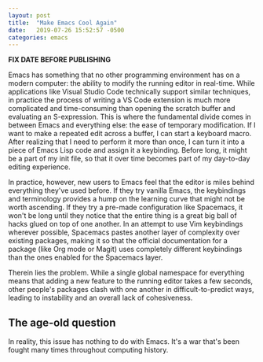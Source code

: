```yaml
---
layout: post
title:  "Make Emacs Cool Again"
date:   2019-07-26 15:52:57 -0500
categories: emacs
---
```


**FIX DATE BEFORE PUBLISHING**

Emacs has something that no other programming environment has on a modern computer: the ability to modify the running editor in real-time. While applications like Visual Studio Code technically support similar techniques, in practice the process of writing a VS Code extension is much more complicated and time-consuming than opening the scratch buffer and evaluating an S-expression. This is where the fundamental divide comes in between Emacs and everything else: the ease of temporary modification. If I want to make a repeated edit across a buffer, I can start a keyboard macro. After realizing that I need to perform it more than once, I can turn it into a piece of Emacs Lisp code and assign it a keybinding. Before long, it might be a part of my init file, so that it over time becomes part of my day-to-day editing experience. 

In practice, however, new users to Emacs feel that the editor is miles behind everything they've used before. If they try vanilla Emacs, the keybindings and terminology provides a hump on the learning curve that might not be worth ascending. If they try a pre-made configuration like Spacemacs, it won't be long until they notice that the entire thing is a great big ball of hacks glued on top of one another. In an attempt to use Vim keybindings wherever possible, Spacemacs pastes another layer of complexity over existing packages, making it so that the official documentation for a package (like Org mode or Magit) uses completely different keybindings than the ones enabled for the Spacemacs layer. 

Therein lies the problem. While a single global namespace for everything means that adding a new feature to the running editor takes a few seconds, other people's packages clash with one another in difficult-to-predict ways, leading to instability and an overall lack of cohesiveness. 

## The age-old question
In reality, this issue has nothing to do with Emacs. It's a war that's been fought many times throughout computing history. 